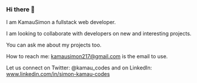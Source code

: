 ### Hi there 👋

   I am KamauSimon a fullstack web developer.

   I am looking to collaborate with developers on new and interesting projects.

   You can ask me about my projects too.

   How to reach me: kamausimon217@gmail.com is the email to use.

   Let us connect on Twitter: @kamau_codes and on LinkedIn: www.linkedin.com/in/simon-kamau-codes
<!--
**Kamausimon/Kamausimon** is a ✨ _special_ ✨ repository because its `README.md` (this file) appears on your GitHub profile.

Here are some ideas to get you started:

- 🔭 I’m currently working on ...
- 🌱 I’m currently learning ...
- 👯 I’m looking to collaborate on ...
- 🤔 I’m looking for help with ...
- 💬 Ask me about ...
- 📫 How to reach me: ...
- 😄 Pronouns: ...
- ⚡ Fun fact: ...
-->

